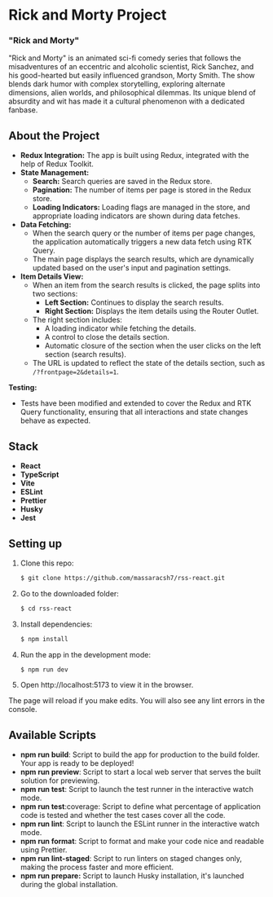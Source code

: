 # Rick and Morty Project

### "Rick and Morty"
"Rick and Morty" is an animated sci-fi comedy series that follows the misadventures of an eccentric and alcoholic scientist, Rick Sanchez, and his good-hearted but easily influenced grandson, Morty Smith. The show blends dark humor with complex storytelling, exploring alternate dimensions, alien worlds, and philosophical dilemmas. Its unique blend of absurdity and wit has made it a cultural phenomenon with a dedicated fanbase.

## About the Project

- **Redux Integration:** The app is built using Redux, integrated with the help of Redux Toolkit.
- **State Management:**
  - **Search:** Search queries are saved in the Redux store.
  - **Pagination:** The number of items per page is stored in the Redux store.
  - **Loading Indicators:** Loading flags are managed in the store, and appropriate loading indicators are shown during data fetches.
- **Data Fetching:** 
  - When the search query or the number of items per page changes, the application automatically triggers a new data fetch using RTK Query.
  - The main page displays the search results, which are dynamically updated based on the user's input and pagination settings.
- **Item Details View:**
  - When an item from the search results is clicked, the page splits into two sections:
    - **Left Section:** Continues to display the search results.
    - **Right Section:** Displays the item details using the Router Outlet.
  - The right section includes:
    - A loading indicator while fetching the details.
    - A control to close the details section.
    - Automatic closure of the section when the user clicks on the left section (search results).
  - The URL is updated to reflect the state of the details section, such as `/?frontpage=2&details=1`.

**Testing:**
- Tests have been modified and extended to cover the Redux and RTK Query functionality, ensuring that all interactions and state changes behave as expected.

## Stack
- **React** 
- **TypeScript**
- **Vite**
- **ESLint**
- **Prettier**
- **Husky**
- **Jest**

## Setting up

1. Clone this repo: 
   ```bash
   $ git clone https://github.com/massaracsh7/rss-react.git

2. Go to the downloaded folder:

   ```bash
   $ cd rss-react

3. Install dependencies:

   ```bash
   $ npm install

4. Run the app in the development mode:

   ```bash
   $ npm run dev

5. Open http://localhost:5173 to view it in the browser.

The page will reload if you make edits. You will also see any lint errors in the console.

## Available Scripts

- **npm run build**: Script to build the app for production to the build folder. Your app is ready to be deployed!
- **npm run preview**: Script to start a local web server that serves the built solution for previewing.
- **npm run test**: Script to launch the test runner in the interactive watch mode.
- **npm run test**:coverage: Script to define what percentage of application code is tested and whether the test cases cover all the code.
- **npm run lint**: Script to launch the ESLint runner in the interactive watch mode.
- **npm run format**: Script to format and make your code nice and readable using Prettier.
- **npm run lint-staged**: Script to run linters on staged changes only, making the process faster and more efficient.
- **npm run prepare:** Script to launch Husky installation, it's launched during the global installation.